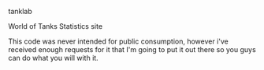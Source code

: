 tanklab

World of Tanks Statistics site

This code was never intended for public consumption, however i've received enough requests for it that I'm going to put it out there so you guys can do what you will with it.